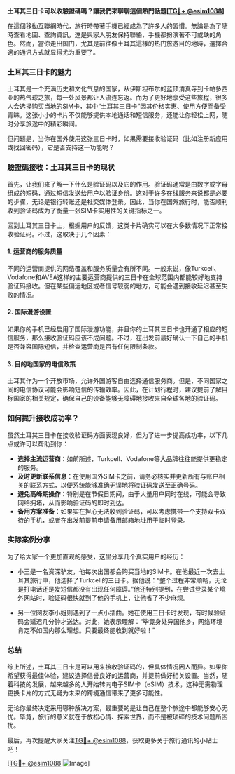 **土耳其三日卡可以收驗證碼嗎？讓我們來聊聊這個熱門話題[[TG💪+ @esim1088](https://t.me/s/esim1088)]**

在這個移動互聯網時代，旅行時帶著手機已經成為了許多人的習慣。無論是為了隨時查看地圖、查詢資訊，還是與家人朋友保持聯絡，手機都扮演著不可或缺的角色。然而，當你走出国门，尤其是前往像土耳其這樣的热门旅游目的地時，選擇合適的通讯方式就显得尤为重要了。

### 土耳其三日卡的魅力

土耳其是一个充满历史和文化气息的国家，从伊斯坦布尔的蓝顶清真寺到卡帕多西亚的热气球之旅，每一处风景都让人流连忘返。而为了更好地享受这些旅程，很多人会选择购买当地的SIM卡，其中“土耳其三日卡”因其价格实惠、使用方便而备受青睐。这张小小的卡片不仅能够提供本地通话和短信服务，还能让你轻松上网，随时分享旅途中的精彩瞬间。

但问题是，当你在国外使用这张三日卡时，如果需要接收验证码（比如注册新应用或找回密码），它是否支持这一功能呢？

### 驗證碼接收：土耳其三日卡的现状

首先，让我们来了解一下什么是验证码以及它的作用。验证码通常是由数字或字母组成的短码，通过短信发送给用户以验证身份。这对于许多在线服务来说都是必要的步骤，无论是银行转账还是社交媒体登录。因此，当你在国外旅行时，能否顺利收到验证码成为了衡量一张SIM卡实用性的关键指标之一。

回到土耳其三日卡上，根据用户的反馈，这类卡片确实可以在大多数情况下正常接收验证码。不过，这取决于几个因素：

#### 1. **运营商的服务质量**
不同的运营商提供的网络覆盖和服务质量会有所不同。一般来说，像Turkcell、Vodafone和AVEA这样的主要运营商提供的三日卡在全球范围内都能较好地支持验证码接收。但在某些偏远地区或者信号较弱的地方，可能会遇到接收延迟甚至失败的情况。

#### 2. **国际漫游设置**
如果你的手机已经启用了国际漫游功能，并且你的土耳其三日卡也开通了相应的短信服务，那么接收验证码应该不成问题。不过，在出发前最好确认一下自己的手机是否兼容国际短信，并检查运营商是否有任何限制条款。

#### 3. **目的地国家的电信政策**
土耳其作为一个开放市场，允许外国游客自由选择通信服务商。但是，不同国家之间的电信协议可能会影响短信的传输效率。因此，在计划行程时，建议提前了解目标国家的相关规定，确保自己的设备能够无障碍地接收来自全球各地的验证码。

### 如何提升接收成功率？

虽然土耳其三日卡在接收验证码方面表现良好，但为了进一步提高成功率，以下几点或许可以帮助到你：

- **选择主流运营商**：如前所述，Turkcell、Vodafone等大品牌往往能提供更稳定的服务。
- **及时更新联系信息**：在使用国外SIM卡之前，请务必核实并更新所有与账户相关的联系方式，以便系统能够准确无误地将验证码发送至正确号码。
- **避免高峰期操作**：特别是在节假日期间，由于大量用户同时在线，可能会导致网络拥堵，从而影响验证码的即时到达。
- **备用方案准备**：如果实在担心无法收到验证码，可以考虑携带一个支持双卡双待的手机，或者在出发前提前申请备用邮箱地址用于临时登录。

### 实际案例分享

为了给大家一个更加直观的感受，这里分享几个真实用户的经历：

- 小王是一名资深驴友，他每次出国都会购买当地的SIM卡。在他最近一次去土耳其旅行中，他选择了Turkcell的三日卡。据他说：“整个过程非常顺畅，无论是打电话还是发短信都没有出现任何障碍。”他还特别提到，在尝试登录某个境外网站时，验证码很快就到了他的手机上，让他省了不少麻烦。

- 另一位网友李小姐则遇到了一点小插曲。她在使用三日卡时发现，有时候验证码会延迟几分钟才送达。对此，她表示理解：“毕竟身处异国他乡，网络环境肯定不如国内那么理想。只要最终能收到就好啦！”

### 总结

综上所述，土耳其三日卡是可以用来接收验证码的，但具体情况因人而异。如果你希望获得最佳体验，建议选择信誉良好的运营商，并提前做好相关设置。当然，随着科技的发展，越来越多的人开始转向电子SIM卡（eSIM）技术，这种无需物理更换卡片的方式无疑为未来的跨境通信带来了更多可能性。

无论你最终决定采用哪种解决方案，最重要的是让自己在整个旅途中都能够安心无忧。毕竟，旅行的意义就在于放松心情、探索世界，而不是被琐碎的技术问题所困扰。

最后，再次提醒大家关注[TG💪+ @esim1088](https://t.me/s/esim1088)，获取更多关于旅行通讯的小贴士吧！

[[TG💪+ @esim1088](https://t.me/s/esim1088) ![Image](https://i.postimg.cc/4NQfJmqS/Snipaste-2025-05-13-00-14-12.png)]